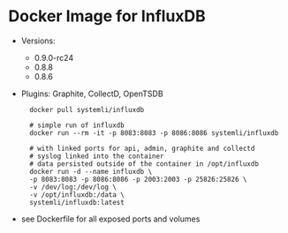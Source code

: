 Docker Image for InfluxDB
=========================

* Versions:
	* 0.9.0-rc24
	* 0.8.8
	* 0.8.6
* Plugins: Graphite, CollectD, OpenTSDB


		docker pull systemli/influxdb

		# simple run of influxdb
		docker run --rm -it -p 8083:8083 -p 8086:8086 systemli/influxdb

		# with linked ports for api, admin, graphite and collectd
		# syslog linked into the container
		# data persisted outside of the container in /opt/influxdb
		docker run -d --name influxdb \
		-p 8083:8083 -p 8086:8086 -p 2003:2003 -p 25826:25826 \
		-v /dev/log:/dev/log \
		-v /opt/influxdb:/data \
		systemli/influxdb:latest


* see Dockerfile for all exposed ports and volumes
